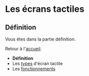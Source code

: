 # Les écrans tactiles
## Définition
Vous étes dans la partie définition. 

Retour à l'[accueil](tactiles.md).

- **Définition**
- Les [types](types.md) d'écran tactile
- Les [fonctionnements](fonctionnement.md)

